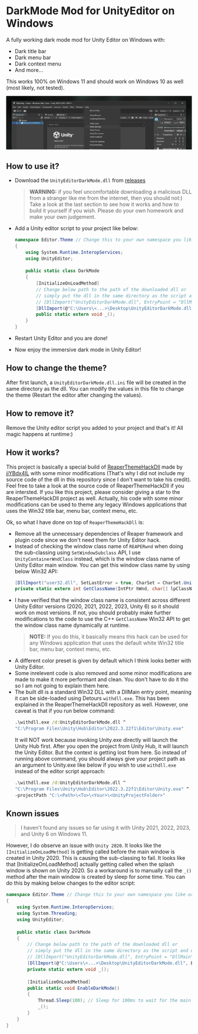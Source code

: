 # DarkMode Mod for UnityEditor on Windows
A fully working dark mode mod for Unity Editor on Windows with:
- Dark title bar
- Dark menu bar
- Dark context menu
- And more...

This works 100% on Windows 11 and should work on Windows 10 as well (most likely, not tested).

![Screenshot](screenshot.png?raw=true)

## How to use it?
- Download the `UnityEditorDarkMode.dll` from [releases](https://github.com/0x7c13/UnityEditor-DarkMode/releases)

  > **WARNING:** if you feel uncomfortable downloading a malicious DLL from a stranger like me from the internet, then you should not:) Take a look at the last section to see how it works and how to build it yourself if you wish. Please do your own homework and make your own judgement.
- Add a Unity editor script to your project like below:
    ```C#
    namespace Editor.Theme // Change this to your own namespace you like or simply remove it
    {
        using System.Runtime.InteropServices;
        using UnityEditor;

        public static class DarkMode
        {
            [InitializeOnLoadMethod]
            // Change below path to the path of the downloaded dll or
            // simply put the dll in the same directory as the script and use
            // [DllImport("UnityEditorDarkMode.dll", EntryPoint = "DllMain")] instead
            [DllImport(@"C:\Users\<...>\Desktop\UnityEditorDarkMode.dll", EntryPoint = "DllMain")]
            public static extern void _();
        }
    }
    ```
- Restart Unity Editor and you are done!
- Now enjoy the immersive dark mode in Unity Editor!

## How to change the theme?
After first launch, a `UnityEditorDarkMode.dll.ini` file will be created in the same directory as the dll. You can modify the values in this file to change the theme (Restart the editor after changing the values).

## How to remove it?
Remove the Unity editor script you added to your project and that's it! All magic happens at runtime:)

## How it works?
This project is basically a special build of [ReaperThemeHackDll](https://github.com/jjYBdx4IL/ReaperThemeHackDll) made by [jjYBdx4IL](https://github.com/jjYBdx4IL) with some minor modifications (That's why I did not include my source code of the dll in this repository since I don't want to take his credit). Feel free to take a look at the source code of ReaperThemeHackDll if you are intersted. If you like this project, please consider giving a star to the ReaperThemeHackDll project as well. Actually, his code with some minor modifications can be used to theme any legacy Windows applications that uses the Win32 title bar, menu bar, context menu, etc.

Ok, so what I have done on top of `ReaperThemeHackDll` is:
- Remove all the unnecessary dependencies of Reaper framework and plugin code since we don't need them for Unity Editor hack.
- Instead of checking the window class name of `REAPERwnd` when doing the sub-classing using `SetWindowSubclass` API, I use `UnityContainerWndClass` instead, which is the window class name of Unity Editor main window. You can get this window class name by using below Win32 API:
    ```C#
    [DllImport("user32.dll", SetLastError = true, CharSet = CharSet.Unicode)]
    private static extern int GetClassName(IntPtr hWnd, char[] lpClassName, int nMaxCount);
    ```
- I have verified that the window class name is consistent across different Unity Editor versions (2020, 2021, 2022, 2023, Unity 6) so it should work on most versions. If not, you should probably make further modifications to the code to use the C++ `GetClassName` Win32 API to get the window class name dynamically at runtime.
  > **NOTE:** If you do this, it basically means this hack can be used for any Windows application that uses the default white Win32 title bar, menu bar, context menu, etc.
- A different color preset is given by default which I think looks better with Unity Editor.
- Some inrelevent code is also removed and some minor modifications are made to make it more performant and clean. You don't have to do it tho so I am not going to explain them here.
- The built dll is a standard Win32 DLL with a DllMain entry point, meaning it can be side-loaded using Detours `withdll.exe`. This has been explained in the ReaperThemeHackDll repository as well. However, one caveat is that if you run below command:
    ```cmd
    .\withdll.exe /d:UnityEditorDarkMode.dll ^
    "C:\Program Files\Unity\Hub\Editor\2022.3.22f1\Editor\Unity.exe"
    ```
    It will NOT work because invoking Unity.exe directly will launch the Unity Hub first. After you open the project from Unity Hub, it will launch the Unity Editor. But the context is getting lost from here. So instead of running above command, you should always give your project path as an argument to Unity.exe like below if you wish to use `withdll.exe` instead of the editor script approach:
    ```cmd
    .\withdll.exe /d:UnityEditorDarkMode.dll ^
    "C:\Program Files\Unity\Hub\Editor\2022.3.22f1\Editor\Unity.exe" ^
    -projectPath "C:\<Path>\<To>\<Your>\<UnityProjectFolder>"
    ```

## Known issues
> I haven't found any issues so far using it with Unity 2021, 2022, 2023, and Unity 6 on Windows 11.

However, I do observe an issue with `Unity 2020`. It looks like the `[InitializeOnLoadMethod]` is getting called before the main window is created in Unity 2020. This is causing the sub-classing to fail. It looks like that [InitializeOnLoadMethod] actually getting called when the splash window is shown on Unity 2020. So a workaround is to manually call the `_()` method after the main window is created by sleep for some time. You can do this by making below changes to the editor script:
```C#
namespace Editor.Theme // Change this to your own namespace you like or simply remove it
{
    using System.Runtime.InteropServices;
    using System.Threading;
    using UnityEditor;

    public static class DarkMode
    {
        // Change below path to the path of the downloaded dll or
        // simply put the dll in the same directory as the script and use
        // [DllImport("UnityEditorDarkMode.dll", EntryPoint = "DllMain")] instead
        [DllImport(@"C:\Users\<...>\Desktop\UnityEditorDarkMode.dll", EntryPoint = "DllMain")]
        private static extern void _();

        [InitializeOnLoadMethod]
        public static void EnableDarkMode()
        {
            Thread.Sleep(100); // Sleep for 100ms to wait for the main window to be created
            _();
        }
    }
}
```